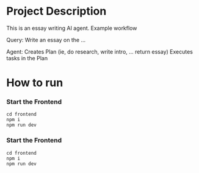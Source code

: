 # Project Description

This is an essay writing AI agent.
Example workflow

Query: Write an essay on the ...

Agent:
Creates Plan (ie, do research, write intro, ... return essay)
Executes tasks in the Plan

# How to run

### Start the Frontend

```
cd frontend
npm i
npm run dev
```

### Start the Frontend

```
cd frontend
npm i
npm run dev
```
